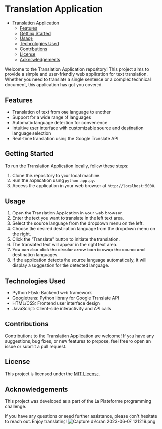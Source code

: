 # Translation Application

- [Translation Application](#translation-application)
  - [Features](#features)
  - [Getting Started](#getting-started)
  - [Usage](#usage)
  - [Technologies Used](#technologies-used)
  - [Contributions](#contributions)
  - [License](#license)
  - [Acknowledgements](#acknowledgements)


Welcome to the Translation Application repository! This project aims to provide a simple and user-friendly web application for text translation. Whether you need to translate a single sentence or a complex technical document, this application has got you covered.

## Features

- Translation of text from one language to another
- Support for a wide range of languages
- Automatic language detection for convenience
- Intuitive user interface with customizable source and destination language selection
- Real-time translation using the Google Translate API

## Getting Started

To run the Translation Application locally, follow these steps:

1. Clone this repository to your local machine.
2. Run the application using `python app.py`.
3. Access the application in your web browser at `http://localhost:5000`.

## Usage

1. Open the Translation Application in your web browser.
2. Enter the text you want to translate in the left text area.
3. Select the source language from the dropdown menu on the left.
4. Choose the desired destination language from the dropdown menu on the right.
5. Click the "Translate" button to initiate the translation.
6. The translated text will appear in the right text area.
7. You can also click the circular arrow icon to swap the source and destination languages.
8. If the application detects the source language automatically, it will display a suggestion for the detected language.

## Technologies Used

- Python Flask: Backend web framework
- Googletrans: Python library for Google Translate API
- HTML/CSS: Frontend user interface design
- JavaScript: Client-side interactivity and API calls

## Contributions

Contributions to the Translation Application are welcome! If you have any suggestions, bug fixes, or new features to propose, feel free to open an issue or submit a pull request.

## License

This project is licensed under the [MIT License](LICENSE).

## Acknowledgements

This project was developed as a part of the La Plateforme programming challenge. 

If you have any questions or need further assistance, please don't hesitate to reach out. Enjoy translating!
![Capture d’écran 2023-06-07 121219.png](Capture%20d%92%E9cran%202023-06-07%20121219.png)
